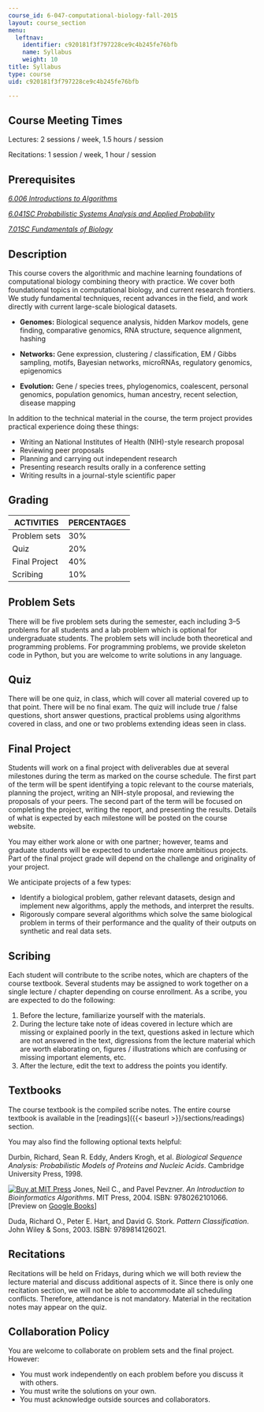 ```yaml
---
course_id: 6-047-computational-biology-fall-2015
layout: course_section
menu:
  leftnav:
    identifier: c920181f3f797228ce9c4b245fe76bfb
    name: Syllabus
    weight: 10
title: Syllabus
type: course
uid: c920181f3f797228ce9c4b245fe76bfb

---
```


Course Meeting Times
--------------------

Lectures: 2 sessions / week, 1.5 hours / session

Recitations: 1 session / week, 1 hour / session

Prerequisites
-------------

[_6.006 Introductions to Algorithms_](/courses/6-006-introduction-to-algorithms-fall-2011)

[_6.041SC Probabilistic Systems Analysis and Applied Probability_](/courses/6-041sc-probabilistic-systems-analysis-and-applied-probability-fall-2013)

[_7.01SC Fundamentals of Biology_](/courses/7-01sc-fundamentals-of-biology-fall-2011)

Description
-----------

This course covers the algorithmic and machine learning foundations of computational biology combining theory with practice. We cover both foundational topics in computational biology, and current research frontiers. We study fundamental techniques, recent advances in the field, and work directly with current large-scale biological datasets.

*   **Genomes:** Biological sequence analysis, hidden Markov models, gene finding, comparative genomics, RNA structure, sequence alignment, hashing
    
*   **Networks:** Gene expression, clustering / classification, EM / Gibbs sampling, motifs, Bayesian networks, microRNAs, regulatory genomics, epigenomics
    
*   **Evolution:** Gene / species trees, phylogenomics, coalescent, personal genomics, population genomics, human ancestry, recent selection, disease mapping

In addition to the technical material in the course, the term project provides practical experience doing these things:

*   Writing an National Institutes of Health (NIH)-style research proposal
*   Reviewing peer proposals
*   Planning and carrying out independent research
*   Presenting research results orally in a conference setting
*   Writing results in a journal-style scientific paper

Grading
-------

| ACTIVITIES | PERCENTAGES |
| --- | --- |
| Problem sets | 30% |
| Quiz | 20% |
| Final Project | 40% |
| Scribing | 10% 

Problem Sets
------------

There will be five problem sets during the semester, each including 3–5 problems for all students and a lab problem which is optional for undergraduate students. The problem sets will include both theoretical and programming problems. For programming problems, we provide skeleton code in Python, but you are welcome to write solutions in any language.

Quiz
----

There will be one quiz, in class, which will cover all material covered up to that point. There will be no final exam. The quiz will include true / false questions, short answer questions, practical problems using algorithms covered in class, and one or two problems extending ideas seen in class.

Final Project
-------------

Students will work on a final project with deliverables due at several milestones during the term as marked on the course schedule. The first part of the term will be spent identifying a topic relevant to the course materials, planning the project, writing an NIH-style proposal, and reviewing the proposals of your peers. The second part of the term will be focused on completing the project, writing the report, and presenting the results. Details of what is expected by each milestone will be posted on the course website.

You may either work alone or with one partner; however, teams and graduate students will be expected to undertake more ambitious projects. Part of the final project grade will depend on the challenge and originality of your project.

We anticipate projects of a few types:

*   Identify a biological problem, gather relevant datasets, design and implement new algorithms, apply the methods, and interpret the results.
*   Rigorously compare several algorithms which solve the same biological problem in terms of their performance and the quality of their outputs on synthetic and real data sets.

Scribing
--------

Each student will contribute to the scribe notes, which are chapters of the course textbook. Several students may be assigned to work together on a single lecture / chapter depending on course enrollment. As a scribe, you are expected to do the following:

1.  Before the lecture, familiarize yourself with the materials.
2.  During the lecture take note of ideas covered in lecture which are missing or explained poorly in the text, questions asked in lecture which are not answered in the text, digressions from the lecture material which are worth elaborating on, figures / illustrations which are confusing or missing important elements, etc.
3.  After the lecture, edit the text to address the points you identify.

Textbooks
---------

The course textbook is the compiled scribe notes. The entire course textbook is available in the [readings]({{< baseurl >}}/sections/readings) section.

You may also find the following optional texts helpful:

Durbin, Richard, Sean R. Eddy, Anders Krogh, et al. _Biological Sequence Analysis: Probabilistic Models of Proteins and Nucleic Acids_. Cambridge University Press, 1998.

[![Buy at MIT Press](/images/mp_logo.gif)](https://mitpress.mit.edu/9780262101066) Jones, Neil C., and Pavel Pevzner. _An Introduction to Bioinformatics Algorithms_. MIT Press, 2004. ISBN: 9780262101066. \[Preview on [Google Books](http://books.google.com/books?id=p_qzpkNVcUwC&pg=PAfrontcover)\]

Duda, Richard O., Peter E. Hart, and David G. Stork. _Pattern Classification_. John Wiley & Sons, 2003. ISBN: 9789814126021.

Recitations
-----------

Recitations will be held on Fridays, during which we will both review the lecture material and discuss additional aspects of it. Since there is only one recitation section, we will not be able to accommodate all scheduling conflicts. Therefore, attendance is not mandatory. Material in the recitation notes may appear on the quiz.

Collaboration Policy
--------------------

You are welcome to collaborate on problem sets and the final project. However:

*   You must work independently on each problem before you discuss it with others.
*   You must write the solutions on your own.
*   You must acknowledge outside sources and collaborators.